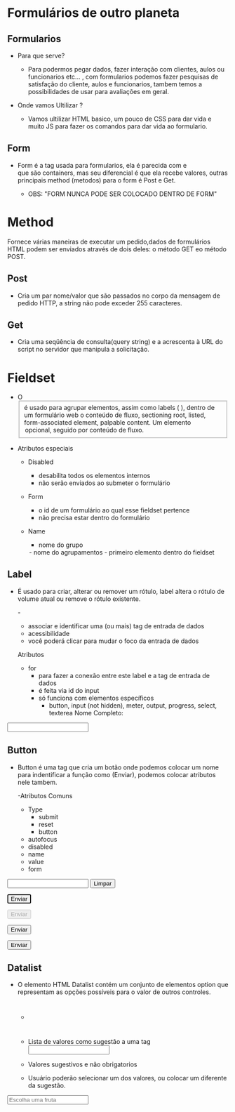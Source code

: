 # Formulários de outro planeta 

## Formularios
* Para que serve?
  - Para podermos pegar dados, fazer interação com clientes, aulos ou funcionarios etc... , com formularios podemos fazer pesquisas de satisfação do cliente, aulos e funcionarios, tambem temos a possibilidades de usar para avaliações em geral.

* Onde vamos Ultilizar ?
  - Vamos ultilizar HTML basico, um pouco de CSS para dar vida e muito JS para fazer os comandos para dar vida ao formulario. 

## Form 
* Form é a tag usada para formularios, ela é parecida com <sector> e <footer> que são containers, mas seu diferencial é que ela recebe valores, outras principais method (metodos) para o form é Post e Get.
   - OBS: "FORM NUNCA PODE SER COLOCADO DENTRO DE FORM"

# Method
Fornece várias maneiras de executar um pedido,dados de formulários HTML podem ser enviados através de dois deles: o método GET eo método POST.

## Post
* Cria um par nome/valor que são passados no corpo da mensagem de pedido HTTP, a string não pode exceder 255 caracteres.

## Get
* Cria uma seqüência de consulta(query string) e a acrescenta à URL do script no servidor que manipula a solicitação.

<form action="" method="post" e "get">

</form>

# Fieldset
* O <fieldset> é usado para agrupar elementos, assim como labels ( <label> ), dentro de um formulário web o conteúdo de fluxo, sectioning root, listed, form-associated element, palpable content. Um elemento <legend> opcional, seguido por conteúdo de fluxo.
 
 - Atributos especiais
    - Disabled
       - desabilita todos os elementos internos
       - não serão enviados ao submeter o formulário
    - Form
       - o id de um formulário ao qual esse fieldset pertence
       - não precisa estar dentro do formulário
    - Name 
       - nome do grupo

       <legend>
         - nome do agrupamentos
         - primeiro elemento dentro do fieldset

## Label
* É usado para criar, alterar ou remover um rótulo, label altera o rótulo de volume atual ou remove o rótulo existente.
   
   -<label>

    - associar e identificar uma (ou mais) tag de entrada de dados
    - acessibilidade
    - você poderá clicar para mudar o foco da entrada de dados

  Atributos
  - for
      - para fazer a conexão entre este label e a tag de entrada de dados
      - é feita via id do input
      - só funciona com elementos específicos
         - button, input (not hidden), meter, output, progress, select, texterea
    <label for="">Nome Completo:</label>
<input type="text">

## Button
* Button é uma tag que cria um botão onde podemos colocar um nome para indentificar a função como (Enviar), podemos colocar atributos nele tambem.
  
  -Atributos Comuns
   - Type
       - submit
       - reset
       - button
    - autofocus
    - disabled
    - name 
    - value
    - form

    <!--TYPE-->
<form action="">
   <input type="text" value="">
   <button type="reset">Limpar</button>
</form>

<!--AUTOFOCUS-->
<button autofocus>Enviar</button>

<!--DISABLED-->
<button disabled>Enviar</button>

<!--NAME E VALUE-->
<button type="submit" name="button" value="Valor qualquer">Enviar</button>

<!--FORM-->
<form action="" id="meu-form"></form>

<button type="submit" form="meu-form">Enviar</button>

## Datalist
* O elemento HTML Datalist contém um conjunto de elementos option que representam as opções possíveis para o valor de outros controles.
   - # <datalist>

    - Lista de valores como sugestão a uma tag <input>
    - Valores sugestivos e não obrigatorios
    - Usuário poderão selecionar um dos valores, ou colocar um diferente da sugestão.

    <datalist id="fruitsdata">
       <option>apple</option>
       <option>banana</option>
       <option>mango</option>
       <option>orange</option>
       <option>cherry</option>
   <datalist>
     
   # list
   
   - recebe como valor o id de um <datalist> residente no mesmo documento.

<input
  type="text"
  list="fruitsdata" 
  placeholder="Escolha uma fruta"/>

<datalist id="fruitsdata">
    <option>apple</option>
    <option>banana</option>
    <option>mango</option>
    <option>orange</option>
    <option>cherry</option>
<datalist>

<datalist id="colorsdata">
  <option>#ff0000</option>
  <option>#00ff00</option>
</datalist>

<input type="color" list="fruitsdata" />


# Tags de entrada de dados

* Input = É a mais usada em formularios e ela aceita diversos tipos de dados.
   - Atributos
  - types
  - name
  - id

## Input Atributos
* Autocomplete = É o que vai sempre lembra do seu e-mail e senha padrão se você deixar salvo.
  - <input type="email" autocomplete="email">

* Autofocus =  É um atributo booleano, pode ou não ser definido em um elemento é usado em campos de formulários, serve para um elemento receber automaticamente o foco quando a página carrega, os elementos que podem receber esse atributo são: button , input , keygen , select e textarea. 
   -  <input type="type" autofocus>

* Disabled = É um atributo booleano, com propriedade de deficiência deve ser desativado elementos <input>, quando disabled atributo definido, permitindo que os usuários a cumprir determinadas condições (como a caixa de seleção, etc.), a fim de usar <input> elementos.
   - <input type="type" value="qualquer" disabled>

* Value = É um atributo especifico que o usuário deve preencher o campo com um valor antes de enviar o formulário, não pode ser usado quando o atributo type está definido como hidden , image ou um tipo de botão ( submit , reset ou button ).
   - <input type="type" value="texto">

* Readonly = É um atributo especifico no campo de entrada, é somente leitura. Campo somente leitura não pode ser modificado, mas os usuários ainda podem usar a tecla Tab para alternar para o campo, você também pode selecionar ou copiar o seu texto.
   - <input type="type" value="texto" readonly>

* Form = É um atributo especifico para iniciar o formulario, quando vamos inicar a construção de um formulario usamos há tag form.
   - <form id="meu form"></form>
      <input name="email" type="type" form="meu-form">

* Name = É um atributo importante para os campos do tipo input, onde ele serve para identificar o valor daquela variável.
   - <input name="email">

* Required = É usado para indicar que o preenchimento do usuário é obrigatória em um elemento antes que um formulário possa ser enviado.
   - <input type="type" required>
   
* Placeholder = É utilizado para indicar ao navegador o texto que deverá aparecer escrito no campo do formulário, na maioria das vezes utilizado para indicar ao usuário como deve ser preenchido aquele campo em específico ou a função daquele campo de formulário.

   - <label for="email">Email</label>
       <input type="Email" placeholder="Digite seu email">

## Password
* É uma maneira do usuário digitar senhas com segurança, o elemento é mostrado como um controle de edição de texto de uma linha, no qual o texto é omitido para que não possa ser lido, geralmente substituindo cada caractere por um símbolo como o astesrisco ("*") ou um ponto ("•")
    -input type="passowrd">

  - Colocar uma senha de maneira segura 
  - Esconde o que está sendo digitado no campo
  - O estilo da apresentação do campo, depende do User Agent

  # Atributos 

  - minlength / maxlength
    * O número mínimo e/ou màximo de caracteres para este campo
  - size
    * O número aceitável de caracteres que esse campo deverá conter
  - pattern
    * Expressão regular para validar o que está sendo digitado no campo
    * Expressão regular para validar o que está sendo digitado no campo
    * Altamente recomendado o uso de um padrão de segurança alta de senhas
    * exemplo: queremos que a senha contenha caracteres hexadecimais com limite de no mínimo 4 e no máximo 8 caracteres
     * pattern="{0-9afA-f]{4,8}"
  - Placeholder
    * Mostra um exemplo um exemplo de texto a ser digitado no campo
  - readonly / disabled
    * Atributo booleano indicando se o campo está habilitado ou não
  - required
    * o campo será obrigatório
  - inputmode
    * poderá alterar o uso do teclado em smartphone
    * exemplo: queremos que o cliente só adicione números
       * inputmode="numeric"
  - autocomplete
    * on: permite a seugestão de: new-passoword ou current - password
    * off: desbilita a opçao autocompletar
    * new-password: o navegador poderá sugerir uma nova senha
       -<!--Placeholder-->
<form action="">

  <input type="password"
        minlength="4" 
        maxlength="8"
        size="8"

  >


   <button type="submit">Enviar</button>
</form>

<!--readonly / disabled-->
<form action="">
  <input pattern="{0-9afA-f]{4,8}"
   title="Coloque HEX no mínimo 4 caracteres e no máximo 8 caracteres"
   placeholder="coloque sua senha"
   readonly ou disabled
  >


   <button type="submit">Enviar</button>
</form>

<!--required-->
<form action="">
  <input type="password"
    required
  >
   <button type="submit">Enviar</button>
</form>

<!--inputmode="numeric"-->
<form action="">
  <input type="password"
    required
    inputmode="numeric"
  >
   <button type="submit">Enviar</button>
</form>

<!--autocomplete="on"-->
<form action="">
  <input type="password"
    autocomplete="on"
  >
   <button type="submit">Enviar</button>
</form>

<!--autocomplete="new-password"-->
<form action="">
  <input type="password"
    autocomplete="new-password"
  >
   <button type="submit">Enviar</button>
</form>

<!--autocomplete="off"-->
<form action="">
  <input type="password"
    autocomplete="off"
  >
   <button type="submit">Enviar</button>
</form>

## Email 
* Marcaçã que espera o usuário digitar um email, irá validar se o valor digitado é um email
   -# Atributos

  - placeholder
  - readonly / disabled
  - value

  - required

  - multiple
    * o campo irá receber 1 ou mais emails, separado por vírgulas
  - minlenght / maxlength
    * O mínimo e/ou máximo valor que o campo irá conter
  - size
    * Valor numérico indicando quantas carateres esse
  - pattern
    * Uso de expressão regular para validar o campo
    * Exemplo: o usuário só poderá colocar email do domínio 
    matheus_100_sp@hotmail.com
      * pattern="[.+@matheus\.com]"
  - list
    * O id de uma tag <datalist> que está no mesmo documento
    * <datalist> irá conter uma lista de valores pré definidos a fim de sugerir ao usuário, quais valores estão disponíveis
       * Os valores do <datalist> que não forem compatíveis com o campo, não serão apresentados como sugestão
       -<!--placeholder-->
<form action="">
 <input type="email"
 readonly
 value="matheus_100_sp@hotmail.com">
 <button type="submit">Enviar</button>  
</form>

<!--required-->
<form action="">
  <input type="Obrigatorio"
  required>
  <button type="submit">Enviar</button>
</form>

<!--multiple-->
<form action="">
  <input type="email"
  multiple>
  <button type="submit">Enviar</button>
</form>

<!--minlenght-->
<form action="">
  <input type="email"
   minlength="8"
  >
  <button type="submit">Enviar</button>
</form>

<!--maxlenght-->
<form action="">
  <input type="email"
    maxlength="250"
  >
  <button type="submit">Enviar</button>
</form>

<!--size-->
<form action="">
  <input type="email"
    size="17"
  >
  <button type="submit">Enviar</button>
</form>

<!--pattern-->
<form action="">
  <input type="email"
  pattern="[.+@matheus\.com]"
  title="Somente emails matheus.com serão aceitos"
  >
  <button type="submit">Enviar</button>
</form>

<!--list-->
<form action="">
  <datalist id="emailslist">
    <option>matheus_100_sp@hotmail.com</option>
  </datalist>
  <input type="submit" list="emailslist">
  <button type="submit">Enviar</button>
</form>

## URL
* É o que espera que o usuário digite uma url para fazer a pesquisa.
   -# Atributos
  
  - placeholder
  - readonly / disabled
  - value

  -required

  - minlength / maxlength
    * O mínimo e/ou máximo valor que o campo irá conter

  - size
    * Valor numérico indicado quantos caracteres esse campo deveria conter, modificando o tamanho do campo o usuário

  - pattern
     * Uso de expressão regular para validar o campo
  - list 
    * o id de uma tag <datalist> que está no mesmo documento
    * <datalist> irá conter uma lista de valores pré definidos a fim de sugerir ao usuário, quais valores estão disponíveis
       * Os valores do <datalist> que não foram compatíveis com o campo, não serão apresentados como sugestão
  - spellcheck
     * Habilitar a verificação ortográfica para este input
      - <!--placeholder-->
<form action="">
  <input type="url"
  placeholder="http://example.com"
  value="htt://example.com"
  disabled
  >
  <button type="submit">Enviar</button>
</form>

<!--required-->
<form action="">
  <input type="url"
  placeholder="http://example.com"
  required
  >
  <button type="submit">Enviar</button>
</form>

<!--minlength-->
<form action="">
  <input type="url"
  placeholder="http://example.com"
  minlength="8"
  >
  <button type="submit">Enviar</button>
</form>

<!--maxlength-->
<form action="">
  <input type="url" 
  placeholder="http://example.com"
  maxlength="250"
  >
  <button type="submit">Enviar</button>
</form>

<!--- size-->
<form action="">
  <input type="url"
  placeholder="http://example.com"
  pattern=".*\.com\.br.*"
  title="Somente dominios .com.br serão aceitos"
  required
  >
  <button type="submit">Enviar</button>
</form>

<!--pattern-->
<datalist id="urlsdata">
  <option>http://meusite.com.br</option>
  <option>https://meusite.com.br</option>
</datalist>
<form action="">
  <input type="url"
  placeholder="http://example.com"
  pattern=".*\.com\.br.*"
  title="Somente dominios .com.br serão aceitos"
  required
  list="urlsdata"
  >
  <button type="submit">Enviar</button>
</form>

<!--list-->
<datalist id="urlsdata">
  <option>http://meusite.com.br</option>
  <option>https://meusite.com.br</option>
</datalist>
<form action="">
  <input type="url"
  placeholder="http://example.com"
  pattern=".*\.com\.br.*"
  title="Somente dominios .com.br serão aceitos"
  required
  list="urlsdata"
  >
  <button type="submit">Enviar</button>
</form>

<!--spellcheck-->
<datalist id="urlsdata">
  <option>http://meusite.com.br</option>
  <option>https://meusite.com.br</option>
</datalist>
<form action="">
  <input type="url"
  placeholder="http://example.com"
  pattern=".*\.com\.br.*"
  title="Somente dominios .com.br serão aceitos"
  required
  list="urlsdata"
  spellcheck="true"
  >
  <button type="submit">Enviar</button>
</form>

## File
* O usuário poderá escolher 1 ou mais arquivos para enviar no formuário.
   -  # atributos

  - value
   - contém o arquivo a ser enviado
  - accept
   - descreve que tipos de arquivos serão aceitos
   - exemplo: .doc, .docs, .pdf, audio/*, image/png, png
  - files
   - a lista de arquivo ou arquivos
   - multiple
     - permite o envio de múltiplos arquivos

  # Envio dos arquivos
  Para envio dos arquivos o formulário o método
  POST e o atributo enctype como "multipart/form-data"
   -<!---value-->
<input type="file">

<!--accept-->
<input type="file" accept=".doc">
<input type="file" accept="image/*">
<input type="file" accept=".png">
<input type="file" accept=".docx">
<input type="file" accept="audio/*">

<!--multiple-->
<input type="file" multiple>

<!--Envio dos arquivos-->
<form action="" method="post" enctype="multipart/form-data">
   <input type="file">
</form>

## Color
* É uma interface para selecionar cor.
   - # Atributos
   - value: RGB
     -Se inválido, o preto será exibido
   - list
    * o id de uma tag <datalist> irá conter uma lista de valores pré definidos a fim
    * os valores do <datalist> que não serem compatíveis com o campo 
     -<!--value-->
<input type="color" value="#00ff00">

<!--list-->
<datalist>
  <option>#0000ff</option>
</datalist>
<input type="color" list="colorsdata">

# Checkbox
* São caixas que podem ser marcadas e selecionar um valor para ser enviado,  se não selecionado, não será enviado nenhum dado.
   - # Atributos
  -globais
  -value
    * valor que aqulee campo contem 
    * se não estiver presente, o padrão é "on"
  - Checked
    * para deixar o campo marcado por padrão
    -  label for="subscribe">Receber notificações</label>
<input type="checkbox" name="subscribe" id="subscribe" value="subscribe">
<!-- subscribe ="on"-->

<label for="subscribe">Receber notificações</label>
<input type="checkbox" name="subscribe" id="subscribe" value="subscribe" checked>

<!-- interest=coding,music-->
<fieldset>
   <legend>Choose your interests</legend>
   <div>
     <input type="checkbox" id="coding" name="interest" value="coding" checked>
   </div>
   <div>
     <input type="checkbox" id="music" name="interest" value="music">
     <label for="music">Music</label>
   </div>
</fieldset>

# Hidden
* É um atributos que deixa invisivel aos olhos de quem estava fazendo o formulario.
   - <input type="hidden"  name="id" value="8">

# Radio
* Projetado para selecionar uma única opção de um grupo de opções.
   # ATRIBUTOS ESSENCIAIS
  - Checked
     indica que o campo foi marcado
  - value 
     valor que aquele campo contém

    - <fieldset>
  <legend>Bora tomar um cafe ?
    <label for="yep">sim</label>
    <input type="radio" id="yep" name="coffe" value="yes">

    <label for="nono">não</label>
    <input checked type="radio" id="nono" name="coffe" value="no">
  </legend>
</fieldset>

# Textarea
* É utilizado para texto grandes, em caso de formularios com avaliações ou perguntas que precisam mais de 1 linha para responder.
   - # Atributos
   -id
   -name
   -rows e cols
   -maxlength e minlength
   -wrap
   .. outros comuns aos <input>s
    - autocomplete, autofocus, disabled,placeholder,readonly,form,required 
     -<!--id-->
<label for="message">Mensagem</label>
<textarea id="message"></textarea>

<!--name-->
<textarea name="message"></textarea>

<!--cols/rows-->
<textarea cols="30" rows="10"></textarea>

<!--maxlength-->
<textarea maxlength="4"></textarea>

<!--minlength-->
<textarea minlength="4"></textarea>

<!--wrap-->
<textarea wrap="off"></textarea>

<!--autocomplete-->
<textarea autocomplete="email"></textarea>

<!--autofocus-->
<textarea autofocus></textarea>

<!--disabled-->
<textarea disabled>matheus</textarea>

<!--placeholder-->
<textarea placeholder="matheus felipe do prado"></textarea>

<!--readonly-->
<textarea readonly>matheus felipe do prado</textarea>

<!--form-->
<textarea form="matheus felipe do prado"></textarea>

<!--required-->
<textarea required></textarea>

# Select
* É um atributo utilizado para casos de opções de escolha, onde existe mais de uma opção ai usamos o select para selecionar a opção que queremos ou a acerta.
   - # ATRIBUTOS ÙNICOS
   - multiple
     habilita múltiplas opções
   - size
     quando opções visíveis ?
     - <label for="carselect">Qual modelo de carro</label>
<br>
<select name="carmodel" id="carselect">
  <option value="">Selecione o modelo</option>
  <option value="Audi">A5</option>
  <option value="Nissan">GTR-35</option>
  <option value="Honda">Civic Si</option>
</select>
<!--carmodel=audi
    carmodel=nissan-->

    <label for="carselect">Qual modelo de carro</label>
    <br>
    <select name="carmodel" id="carselect" multiple>
      <option value="">Selecione o modelo</option>
      <option value="Audi">A5</option>
      <option value="Nissan">GTR-35</option>
      <option value="Honda">Civic Si</option>
    </select>

    <label for="carselect">Qual modelo de carro</label>
<br>
<select name="carmodel" id="carselect" multiple size="3">
  <option value="">Selecione o modelo</option>
  <option value="Audi">A5</option>
  <option value="Nissan">GTR-35</option>
  <option value="Honda">Civic Si</option>
</select>

# Optgroup
* É um atributo em conjunto com o select, aqui ele se agrupa.
   - <!--multipe size-->
<label>Please choose one or more pets:
  <select name="pets" multiple size="8">
    <optgroup label="4-legged pets">
      <option value="dog">Dog</option>
      <option value="cat">Cat</option>
      <option value="wolf">Wolf</option>
    </optgroup>
    <optgroup label="flying pets">
      <option value="parront">Parront</option>
      <option value="macaw">Macaw</option>
      <option value="albatross">Albatross</option>
    </optgroup>

  </select>
</label>

<!--optgroup-sem multiple size-->
<label>Please choose one or more pets:
  <select name="pets">
    <optgroup label="4-legged pets">
      <option value="dog">Dog</option>
      <option value="cat">Cat</option>
      <option value="wolf">Wolf</option>
    </optgroup>
    <optgroup label="flying pets">
      <option value="parront">Parront</option>
      <option value="macaw">Macaw</option>
      <option value="albatross">Albatross</option>
    </optgroup>

  </select>
</label>

# Search 
* É um atributo usado como text, mas poderá ser um pouco diferente dependendo do user agent
  # Atributos

  - list/ <datalist>
  - pattern
  - aria-label

  <!--list/ <datalist>-->
<datalist id="searchterms">
  <option>Mac</option>
  <option>Win</option>
  <option>Linux</option>
 </datalist>
<!--aria-label-->
<form action="">
 <input type="search" name="q" list="searchterms"
 placeholder="Digite seu termo de busca"
 size="29"
 aria-label="Campo de pesquisa: Digite seu termo de busca">
 <button>Pesquisar</button>
</form>


<!--pattern-->
<datalist id="searchterms">
  <option>Mac</option>
  <option>Win</option>
  <option>Linux</option>
 </datalist>

<form action="">
  <label for="">Pesquisar pelo ID</label>
 <input type="search" name="id" 
 size="5"
 pattern="[0-9]{2}"
 title="Digite o número do ID:99">
 <button>Pesquisar</button>
</form>

# Number
* Esse atributo é usado para tarablhar com os numeros, aqui vamos usar para ter controle de minimo e maximo.
   -  # Atributos
  - min/max
  - step
  - placeholder
  - value/disabled
  - list

<!--min/max-->
<form action="">
  <input type="number" min="2" max="45">
  <button>Enviar</button>
</form>

<!--step-->
<form action="">
  <input type="number" step="100">
  <button>Enviar</button>
</form>

<!--placeholder-->
<form action="">
  <input type="number" placeholder="Digite somente numeros">
  <button>Enviar</button>
 </form>

 
 <!--value/disabled-->
<form action="">
  <input type="number" value="100" disabled>
  <button>Enviar</button>
 </form>

 <!--list-->
 <datalist id="numerolist">
   <option>100</option>
 </datalist>
<form action="">
  <input type="number" value="100" list="numeroslist">
  <button>Enviar</button>
 </form>

 # Range
 * É um atributo para fazer controle numerico, é muito usado para mostrar quanto falta para terminar o fomulario.
     - # Atributos

  - min/max
  - step

 -<!--min/max-->
<input type="range" min="1" max="100" value="10">

<!--step-->
<input type="range" min="-10" max="10" step="5">

# Data e hora
* É um atributo para trabalhamos com data e hora, mas ainda não esta 100, ainda falta umas melhoras.
   -<!--date-->
<input type="date" value="2021-11-01">

<!--datetime-->
<input type="datetime-local">

<!--month-->
<input type="month">

<!--time-->
<input type="time">

<!--week-->
<input type="week">
